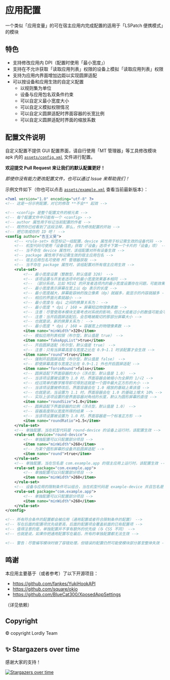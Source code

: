 # 应用配置

一个类似「应用变量」的可在宿主应用内完成配置的适用于「LSPatch 便携模式」的模块

## 特色

- 支持修改应用内 DPI（配置时使用「最小宽度」）
- 支持在不允许获取「读取应用列表」权限的设备上模拟「读取应用列表」权限
- 支持为应用内界面增加边距以实现圆屏适配
- 可以按设备和应用生效的自定义配置
  - 以规则集为单位
  - 设备与应用包名双条件约束
  - 可以自定义最小宽度大小
  - 可以自定义模拟权限情况
  - 可以自定义圆屏适配时界面容器的长宽比例
  - 可以自定义圆屏适配时界面的缩放系数

## 配置文件说明

自定义配置不提供 GUI 配置界面，请自行使用「MT 管理器」等工具修改模块 apk 内的 [`assets/config.xml`](https://github.com/jiwangyihao/app_config/blob/main/app/src/main/assets/config.xml) 文件进行配置。

**欢迎提交 Pull Request 来让我们的默认配置更好！**

_即使你没有能力更改配置文件，也可以通过 Issue 来帮助我们！_

示例文件如下（你也可以点击 [`assets/example.xml`](https://github.com/jiwangyihao/app_config/blob/main/app/src/main/assets/config.xml) 查看当前最新版本）：
``` xml
<?xml version="1.0" encoding="utf-8" ?>
<!-- 这是一份示例配置，对它的修改 **不会** 起效 -->

<!-- <config> 是整个配置文件的根元素 -->
<!-- 每个配置文件中只能有一个 <config> -->
<!-- author 属性用于标记当前配置的作者 -->
<!-- 既然你已经看到了这段注释，那么，作为修改配置的开始 -->
<!-- 把它改成你的 ID 吧！ -->
<config author="吉王义昊">
    <!-- <rule-set> 标签标记一组配置，device 属性用于标记需生效的设备代码 -->
    <!-- 机型代码可使用「设备信息」获取（「设备」选项卡下第一个卡片的「设备」项） -->
    <!-- 当不存在 device 属性时，该组配置对所有设备生效 -->
    <!-- package 属性用于标记需生效的宿主应用包名 -->
    <!-- 宿主应用包名可使用 MT 管理器获取 -->
    <!-- 当不存在 package 属性时，该组配置对所有宿主应用生效 -->
    <rule-set>
        <!-- 最小宽度设置（整数型，默认值是 320） -->
        <!-- 该项设置与开发者选项中的最小宽度效果基本相同 -->
        <!-- （部分系统，比如 MIUI 的开发者选项内的最小宽度设置存在问题，可能效果会不同） -->
        <!-- 最小宽度表示屏幕在宽上以 dp 表示的长度 -->
        <!-- 最小宽度越大，屏幕能容纳的独立像素（dp）就越多，能显示的内容就越多 -->
        <!-- 相应的界面元素就越小 -->
        <!-- 最小宽度与 dpi 之间的换算关系为： -->
        <!-- 最小宽度 * dpi / 160 = 屏幕短边物理像素数 -->
        <!-- 注意：尽管使用本模块无需考虑对系统的影响，但过大或者过小的数值可能会不生效 -->
        <!-- 注意：当开启圆屏适配后，会忽略被裁切的那部分屏幕大小 -->
        <!-- 也就是说，新的换算关系为： -->
        <!-- 最小宽度 * dpi / 160 = 容器宽上的物理像素数 -->
        <item name="minWidth">320</item>
        <!-- 模拟应用列表权限（布尔型，默认值是 true） -->
        <item name="fakeAppList">true</item>
        <!-- 开启圆屏适配（布尔型，默认值是 true） -->
        <!-- 注意：只有当屏幕高度与宽度之比在 0.9~1.1 时该配置才会生效 -->
        <item name="round">true</item>
        <!-- 强制开启圆屏适配（布尔型，默认值是 false） -->
        <!-- 即使屏幕高度与宽度之比在 0.9~1.1 外也开启圆屏适配 -->
        <item name="forceRound">false</item>
        <!-- 圆屏适配下界面容器的大小（浮点型，默认值是 1.0） -->
        <!-- 当该项设置被设置为 1.0 时，界面容器会被缩小为全屏的 1/√2 -->
        <!-- 经过简单的数学推导即可得到这就是一个圆中最大正方形的大小 -->
        <!-- 当该项设置被修改后，界面容器会在 1.0 缩放的基础上乘该值 -->
        <!-- 也就是说，当设置为 1.1 时，界面容器会在 1.0 的基础上增大 10% -->
        <!-- 实际上该项设置的是界面容器对角线的长度，默认为圆形屏幕的直径 -->
        <item name="roundSize">1.0</item>
        <!-- 圆屏适配下界面容器的比例（浮点型，默认值是 1.0） -->
        <!-- 容器高度除以宽度所得的结果 -->
        <!-- 当该项设置被设置为 1.0 时，界面容器是一个标准正方形 -->
        <item name="roundRatio">1.5</item>
    </rule-set>
    <!-- 单独配置，当在机型代码是 round-device 的设备上运行时，该配置生效 -->
    <rule-set device="round-device">
        <!-- 单独配置可以只配置部分项目 -->
        <item name="minWidth">268</item>
        <!-- 为某个圆形屏幕的设备开启圆屏适配 -->
        <item name="round">true</item>
    </rule-set>
    <!-- 单独配置，当在包名是 com.example.app 的宿主应用上运行时，该配置生效 -->
    <rule-set package="com.example.app">
        <!-- 单独配置可以只配置部分项目 -->
        <item name="minWidth">268</item>
    </rule-set>
    <!-- 设备与应用的限制条件可以组合，当在机型代码是 example-device 并且包名是 com.example.app 的宿主应用上运行时，该配置生效 -->
    <rule-set package="com.example.app">
        <!-- 单独配置可以只配置部分项目 -->
        <item name="minWidth">268</item>
    </rule-set>
</config>

<!-- 所有符合条件的配置都会被应用（通用配置或者符合限制条件的配置） -->
<!-- 写在后面的配置项优先级更高，后面的配置项会覆盖前面的已有配置项 -->
<!-- 值得注意的是，单独配置并不享有额外的优先级（与 CSS 不同） -->
<!-- 也就是说，如果你把通用配置写在最后，所有的单独配置都无法生效 -->

<!-- 警告：尽管编写模块时做了容错处理，但错误的配置仍然可能使模块部分甚至整体失效 -->
```

## 鸣谢

本应用主要基于（或者参考）了以下开源项目：
- https://github.com/fankes/YukiHookAPI
- https://github.com/square/okio
- https://github.com/BlueCat300/XposedAppSettings

（详见依赖）

## Copyright

© copyright Lordly Team

## ✨ Stargazers over time

感谢大家的支持！

[![Stargazers over time](https://starchart.cc/jiwangyihao/app_config.svg?variant=adaptive)](https://starchart.cc/jiwangyihao/app_config)
